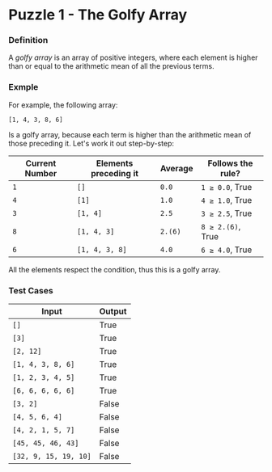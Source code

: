# Puzzle 1 - The Golfy Array

### Definition

A *golfy array* is an array of positive integers, where each element is higher than or equal to the arithmetic mean of all the previous terms. 

### Exmple

For example, the following array:

    [1, 4, 3, 8, 6]
    
Is a golfy array, because each term is higher than the arithmetic mean of those preceding it. Let's work it out step-by-step:

|Current Number|Elements preceding it|Average|Follows the rule?|
|--------------|---------------------|-------|-----------------|
|`1`|`[]`|`0.0`|`1 ≥ 0.0`, True|
|`4`|`[1]`|`1.0`|`4 ≥ 1.0`, True|
|`3`|`[1, 4]`|`2.5`|`3 ≥ 2.5`, True|
|`8`|`[1, 4, 3]`|`2.(6)`|`8 ≥ 2.(6)`, True|
|`6`|`[1, 4, 3, 8]`|`4.0`|`6 ≥ 4.0`, True|

All the elements respect the condition, thus this is a golfy array.

### Test Cases

|Input|Output|
|-----|------|
|`[]`|True|
|`[3]`|True|
|`[2, 12]`|True|
|`[1, 4, 3, 8, 6]`|True|
|`[1, 2, 3, 4, 5]`|True|
|`[6, 6, 6, 6, 6]`|True|
|`[3, 2]`|False|
|`[4, 5, 6, 4]`|False|
|`[4, 2, 1, 5, 7]`|False|
|`[45, 45, 46, 43]`|False|
|`[32, 9, 15, 19, 10]`|False|
